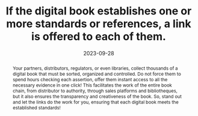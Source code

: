 ---
Rubrique: Identification and contact
title: If the digital book establishes one or more standards or references, a link is offered to each of them.
abstract: Your partners, distributors, regulators, or even libraries, collect thousands of a digital book that must be sorted, organized and controlled. Do not force them to spend hours checking each assertion, offer them instant access to all the necessary evidence in one click! This facilitates the work of the entire book chain, from distributor to authority, through sales platforms and bibliotheques, but it also ensures the transparency and creativeness of the book. So, stand out and let the links do the work for you, ensuring that each digital book meets the established standards!
categories:
  - Identification and contact
agrege: O4110-E021
opquast: 4 110
indiceebook: "21"
description: "Renewal #021"
before: "020"
weight: "021"
after: "022"
actif: "1"
layout: rules
date: 2023-09-28
tags:
  - Trust
  - Ecodesign
  - Interoperability
objectif:
  - Ensure partners can easily verify standards and referrals identified by the digital book
  - Ensure that the digital book complies with the specified standards and terms
  - Provide quick and direct access to standard and resource information for integrated users
  - Strengthen user confidence by demonstrating compliance with recognized standards.
Meo:
  - Identify all standards and referrals that the digital book identifies.
  - Document these standards and references in the book metrics.
  - Use `dcterms:conformsTo`
Controle:
  - Perform manual tests to verify that each link to a standard or repository is working and has the correct documentation.
  - Perform a periodic review of standards and reports to ensure they are always relevant and up-to-date.
epubcheck: null
ace: null
humancheck: true
ReadiumGoToolkit: null
Source:
  - Opquast
Referentiel:
  - ""
steps:
  - Development
  - Editorial
  - Crafting
---